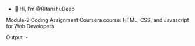 - 👋 Hi, I’m @RitanshuDeep

Module-2 Coding Assignment
Coursera course: HTML, CSS, and Javascript for Web Developers

Output :-
<!---
RitanshuDeep/RitanshuDeep is a ✨ special ✨ repository because its `README.md` (this file) appears on your GitHub profile.
You can click the Preview link to take a look at your changes.
--->
